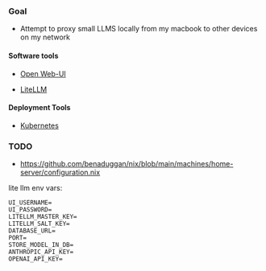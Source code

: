 ### Goal

- Attempt to proxy small LLMS locally from my macbook to other devices on my network

#### Software tools

- [Open Web-UI](https://github.com/open-webui/open-webui)

- [LiteLLM](https://github.com/BerriAI/litellm)

#### Deployment Tools

- [Kubernetes](https://docs.litellm.ai/docs/proxy/deploy#advanced-deployment-settings)

### TODO

- <https://github.com/benaduggan/nix/blob/main/machines/home-server/configuration.nix>

lite llm env vars:

```
UI_USERNAME=
UI_PASSWORD=
LITELLM_MASTER_KEY=
LITELLM_SALT_KEY=
DATABASE_URL=
PORT=
STORE_MODEL_IN_DB=
ANTHROPIC_API_KEY=
OPENAI_API_KEY=
```
